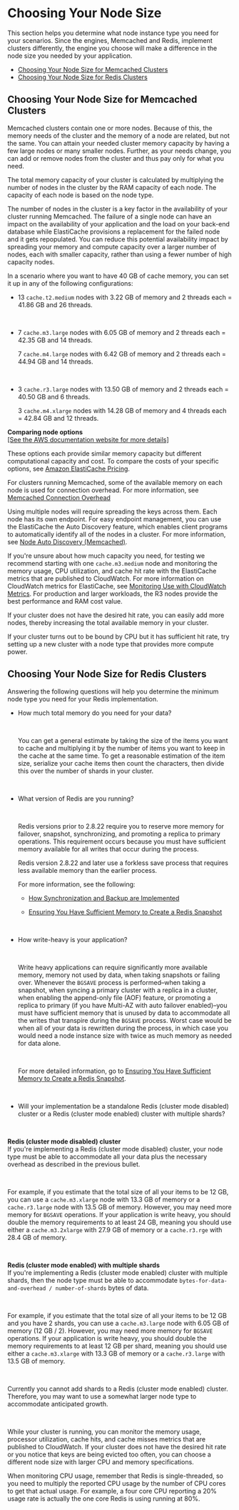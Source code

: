 # Choosing Your Node Size<a name="CacheNodes.SelectSize"></a>

This section helps you determine what node instance type you need for your scenarios\. Since the engines, Memcached and Redis, implement clusters differently, the engine you choose will make a difference in the node size you needed by your application\.


+ [Choosing Your Node Size for Memcached Clusters](#CacheNodes.SelectSize.Memcached)
+ [Choosing Your Node Size for Redis Clusters](#CacheNodes.SelectSize.Redis)

## Choosing Your Node Size for Memcached Clusters<a name="CacheNodes.SelectSize.Memcached"></a>

Memcached clusters contain one or more nodes\. Because of this, the memory needs of the cluster and the memory of a node are related, but not the same\. You can attain your needed cluster memory capacity by having a few large nodes or many smaller nodes\. Further, as your needs change, you can add or remove nodes from the cluster and thus pay only for what you need\.

The total memory capacity of your cluster is calculated by multiplying the number of nodes in the cluster by the RAM capacity of each node\. The capacity of each node is based on the node type\.

The number of nodes in the cluster is a key factor in the availability of your cluster running Memcached\. The failure of a single node can have an impact on the availability of your application and the load on your back\-end database while ElastiCache provisions a replacement for the failed node and it gets repopulated\. You can reduce this potential availability impact by spreading your memory and compute capacity over a larger number of nodes, each with smaller capacity, rather than using a fewer number of high capacity nodes\.

In a scenario where you want to have 40 GB of cache memory, you can set it up in any of the following configurations:

+ 13 `cache.t2.medium` nodes with 3\.22 GB of memory and 2 threads each = 41\.86 GB and 26 threads\.

   

+ 7 `cache.m3.large` nodes with 6\.05 GB of memory and 2 threads each = 42\.35 GB and 14 threads\.

  7 `cache.m4.large` nodes with 6\.42 GB of memory and 2 threads each = 44\.94 GB and 14 threads\.

   

+ 3 `cache.r3.large` nodes with 13\.50 GB of memory and 2 threads each = 40\.50 GB and 6 threads\.

  3 `cache.m4.xlarge` nodes with 14\.28 GB of memory and 4 threads each = 42\.84 GB and 12 threads\.


**Comparing node options**  
[\[See the AWS documentation website for more details\]](http://docs.aws.amazon.com/AmazonElastiCache/latest/UserGuide/CacheNodes.SelectSize.html)

These options each provide similar memory capacity but different computational capacity and cost\. To compare the costs of your specific options, see [Amazon ElastiCache Pricing](https://aws.amazon.com/elasticache/pricing/)\.

For clusters running Memcached, some of the available memory on each node is used for connection overhead\. For more information, see [Memcached Connection Overhead](ParameterGroups.Memcached.md#ParameterGroups.Memcached.Overhead)

Using multiple nodes will require spreading the keys across them\. Each node has its own endpoint\. For easy endpoint management, you can use the ElastiCache the Auto Discovery feature, which enables client programs to automatically identify all of the nodes in a cluster\. For more information, see [Node Auto Discovery \(Memcached\)](AutoDiscovery.md)\.

If you're unsure about how much capacity you need, for testing we recommend starting with one `cache.m3.medium` node and monitoring the memory usage, CPU utilization, and cache hit rate with the ElastiCache metrics that are published to CloudWatch\. For more information on CloudWatch metrics for ElastiCache, see [Monitoring Use with CloudWatch Metrics](CacheMetrics.md)\. For production and larger workloads, the R3 nodes provide the best performance and RAM cost value\.

If your cluster does not have the desired hit rate, you can easily add more nodes, thereby increasing the total available memory in your cluster\.

If your cluster turns out to be bound by CPU but it has sufficient hit rate, try setting up a new cluster with a node type that provides more compute power\.

## Choosing Your Node Size for Redis Clusters<a name="CacheNodes.SelectSize.Redis"></a>

Answering the following questions will help you determine the minimum node type you need for your Redis implementation\.

+ How much total memory do you need for your data?

   

  You can get a general estimate by taking the size of the items you want to cache and multiplying it by the number of items you want to keep in the cache at the same time\. To get a reasonable estimation of the item size, serialize your cache items then count the characters, then divide this over the number of shards in your cluster\.

   

+ What version of Redis are you running?

   

  Redis versions prior to 2\.8\.22 require you to reserve more memory for failover, snapshot, synchronizing, and promoting a replica to primary operations\. This requirement occurs because you must have sufficient memory available for all writes that occur during the process\. 

  Redis version 2\.8\.22 and later use a forkless save process that requires less available memory than the earlier process\.

  For more information, see the following:

  + [How Synchronization and Backup are Implemented](Replication.Redis.Versions.md)

  + [Ensuring You Have Sufficient Memory to Create a Redis Snapshot](BestPractices.BGSAVE.md)

   

+ How write\-heavy is your application?

   

  Write heavy applications can require significantly more available memory, memory not used by data, when taking snapshots or failing over\. Whenever the `BGSAVE` process is performed–when taking a snapshot, when syncing a primary cluster with a replica in a cluster, when enabling the append\-only file \(AOF\) feature, or promoting a replica to primary \(if you have Multi\-AZ with auto failover enabled\)–you must have sufficient memory that is unused by data to accommodate all the writes that transpire during the `BGSAVE` process\. Worst case would be when all of your data is rewritten during the process, in which case you would need a node instance size with twice as much memory as needed for data alone\.

   

  For more detailed information, go to [Ensuring You Have Sufficient Memory to Create a Redis Snapshot](BestPractices.BGSAVE.md)\.

   

+ Will your implementation be a standalone Redis \(cluster mode disabled\) cluster or a Redis \(cluster mode enabled\) cluster with multiple shards?

   

**Redis \(cluster mode disabled\) cluster**  
If you're implementing a Redis \(cluster mode disabled\) cluster, your node type must be able to accommodate all your data plus the necessary overhead as described in the previous bullet\.

   

  For example, if you estimate that the total size of all your items to be 12 GB, you can use a `cache.m3.xlarge` node with 13\.3 GB of memory or a `cache.r3.large` node with 13\.5 GB of memory\. However, you may need more memory for `BGSAVE` operations\. If your application is write heavy, you should double the memory requirements to at least 24 GB, meaning you should use either a `cache.m3.2xlarge` with 27\.9 GB of memory or a `cache.r3.rge` with 28\.4 GB of memory\.

   

**Redis \(cluster mode enabled\) with multiple shards**  
If you're implementing a Redis \(cluster mode enabled\) cluster with multiple shards, then the node type must be able to accommodate `bytes-for-data-and-overhead / number-of-shards` bytes of data\.

   

  For example, if you estimate that the total size of all your items to be 12 GB and you have 2 shards, you can use a `cache.m3.large` node with 6\.05 GB of memory \(12 GB / 2\)\. However, you may need more memory for `BGSAVE` operations\. If your application is write heavy, you should double the memory requirements to at least 12 GB per shard, meaning you should use either a `cache.m3.xlarge` with 13\.3 GB of memory or a `cache.r3.large` with 13\.5 GB of memory\.

   

  Currently you cannot add shards to a Redis \(cluster mode enabled\) cluster\. Therefore, you may want to use a somewhat larger node type to accommodate anticipated growth\.

   

While your cluster is running, you can monitor the memory usage, processor utilization, cache hits, and cache misses metrics that are published to CloudWatch\. If your cluster does not have the desired hit rate or you notice that keys are being evicted too often, you can choose a different node size with larger CPU and memory specifications\.

When monitoring CPU usage, remember that Redis is single\-threaded, so you need to multiply the reported CPU usage by the number of CPU cores to get that actual usage\. For example, a four core CPU reporting a 20% usage rate is actually the one core Redis is using running at 80%\.